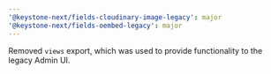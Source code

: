```yaml
---
'@keystone-next/fields-cloudinary-image-legacy': major
'@keystone-next/fields-oembed-legacy': major
---
```


Removed `views` export, which was used to provide functionality to the legacy Admin UI.
